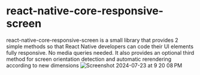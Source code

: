 # react-native-core-responsive-screen
react-native-core-responsive-screen is a small library that provides 2 simple methods so that React Native developers can code their UI elements fully responsive. No media queries needed.  It also provides an optional third method for screen orientation detection and automatic rerendering according to new dimensions
![Screenshot 2024-07-23 at 9 20 08 PM](https://github.com/user-attachments/assets/04e66d1d-bb6f-44df-a384-daeb19d1abf7)
